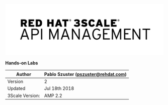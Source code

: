 ![](/assets/Logo_RH_3scale-APIManagement_RGB_black.png)

**Hands-on Labs**

| Author | Pablo Szuster \(pszuster@rehdat.com\) |
| --- | --- |
| Version | 2 |
| Updated | Jul 18th 2018 |
| 3Scale Version: | AMP 2.2 |




